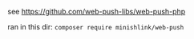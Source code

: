 see https://github.com/web-push-libs/web-push-php

ran in this dir:
```composer require minishlink/web-push```
